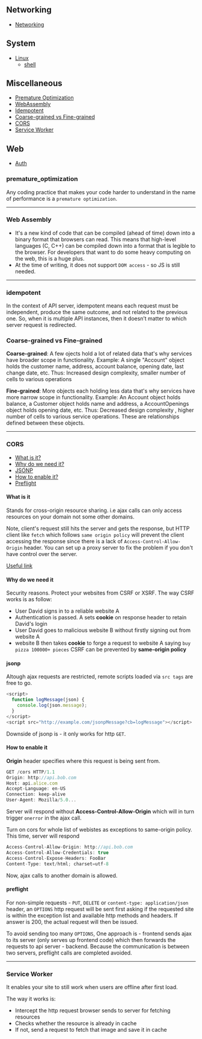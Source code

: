 ## Networking

- [Networking](./networking.md)

## System

- [Linux](./linux.md)
  - [shell](./shell.md)

## Miscellaneous

- [Premature Optimization](#premature_optimization)
- [WebAssembly](#web-assembly)
- [Idempotent](#idempotent)
- [Coarse-grained vs Fine-grained](#coarse-grained-vs-fine-grained)
- [CORS](#cors)
- [Service Worker](#service-worker)

## Web

- [Auth](./auth.md)

### premature_optimization

Any coding practice that makes your code harder to understand in the name of performance is a `premature optimization`.

---

### Web Assembly

- It's a new kind of code that can be compiled (ahead of time) down into a binary format that browsers can read. This means that high-level languages (C, C++) can be compiled down into a format that is legible to the browser. For developers that want to do some heavy computing on the web, this is a huge plus.
- At the time of writing, it does not support `DOM access` - so JS is still needed.

---

### idempotent
In the context of API server, idempotent means each request must be independent, produce the same outcome, and not related to the previous one. So, when it is multiple API instances, then it doesn’t matter to which server request is redirected.

### Coarse-grained vs Fine-grained

>>>
**Coarse-grained**: A few ojects hold a lot of related data that's why services have broader scope in functionality. Example: A single "Account" object holds the customer name, address, account balance, opening date, last change date, etc. Thus: Increased design complexity, smaller number of cells to various operations

**Fine-grained**: More objects each holding less data that's why services have more narrow scope in functionality. Example: An Account object holds balance, a Customer object holds name and address, a AccountOpenings object holds opening date, etc. Thus: Decreased design complexity , higher number of cells to various service operations. These are relationships defined between these objects.

---

### CORS

- [What is it?](#what-is-it)
- [Why do we need it?](#why-do-we-need-it)
- [JSONP](#jsonp)
- [How to enable it?](#how-to-enable-it)
- [Preflight](#preflight)

#### What is it

Stands for cross-origin resource sharing. i.e ajax calls can only access resources on your domain not some other domains.

Note, client's request still hits the server and gets the response, but HTTP client like `fetch` which follows `same origin policy` will prevent the client accessing the response since there is a lack of `Access-Control-Allow-Origin` header. You can set up a proxy server to fix the problem if you don't have control over the server.

[Useful link](https://stackoverflow.com/questions/43871637/no-access-control-allow-origin-header-is-present-on-the-requested-resource-whe/43881141#43881141)

#### Why do we need it

Security reasons. Protect your websites from CSRF or XSRF. The way CSRF works is as follow:

- User David signs in to a reliable website A
- Authentication is passed. A sets **cookie** on response header to retain David's login
- User David goes to malicious website B without firstly signing out from website A
- website B then takes **cookie** to forge a request to website A saying `buy pizza 100000+ pieces`
  CSRF can be prevented by **same-origin policy**

#### jsonp

Altough ajax requests are restricted, remote scripts loaded via `src tags` are free to go.

```js
<script>
  function logMessage(json) {
    console.log(json.message);
  }
</script>
<script src="http://example.com/jsonpMessage?cb=logMessage"></script>
```

Downside of jsonp is - it only works for http `GET`.

#### How to enable it

**Origin** header specifies where this request is being sent from.

```js
GET /cors HTTP/1.1
Origin: http://api.bob.com
Host: api.alice.com
Accept-Language: en-US
Connection: keep-alive
User-Agent: Mozilla/5.0...
```

Server will respond without **Access-Control-Allow-Origin** which will in turn trigger `onerror` in the ajax call.

Turn on cors for whole list of webistes as exceptions to same-origin policy. This time, server will respond

```js
Access-Control-Allow-Origin: http://api.bob.com
Access-Control-Allow-Credentials: true
Access-Control-Expose-Headers: FooBar
Content-Type: text/html; charset=utf-8
```

Now, ajax calls to another domain is allowed.

#### preflight

For non-simple requests - `PUT`, `DELETE` or `content-type: application/json` header, an `OPTIONS` http request will be sent first asking if the requested site is within the exception list and available http methods and headers. If answer is 200, the actual request will then be issued.

To avoid sending too many `OPTIONS`, One approach is - frontend sends ajax to its server (only serves up frontend code) which then forwards the requests to api server - backend. Because the communication is between two servers, preflight calls are completed avoided.

---

### Service Worker
It enables your site to still work when users are offline after first load.

The way it works is:

- Intercept the http request browser sends to server for fetching resources
- Checks whether the resource is already in cache
- If not, send a request to fetch that image and save it in cache




